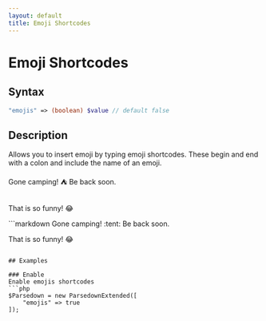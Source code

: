 ```yaml
---
layout: default
title: Emoji Shortcodes
---
```


# Emoji Shortcodes

## Syntax

```php
"emojis" => (boolean) $value // default false
```

## Description
Allows you to insert emoji by typing emoji shortcodes. These begin and end with a colon and include the name of an emoji.


<div class="code-example">
Gone camping! ⛺ Be back soon.<br><br>

That is so funny! 😂
</div>
```markdown
Gone camping! :tent: Be back soon.

That is so funny! :joy:
```

## Examples

### Enable
Enable emojis shortcodes
```php
$Parsedown = new ParsedownExtended([
    "emojis" => true
]);
```

